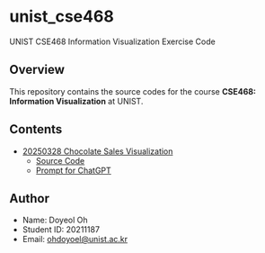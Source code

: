 # unist_cse468

UNIST CSE468 Information Visualization Exercise Code

## Overview

This repository contains the source codes for the course **CSE468: Information Visualization** at UNIST.

## Contents

- [20250328 Chocolate Sales Visualization](https://ohdoyoel.github.io/unist_cse468/exercise_1_chocolate_sales_visualization/)
  - [Source Code](https://github.com/ohdoyoel/unist_cse468/tree/main/exercise_1_chocolate_sales_visualization)
  - [Prompt for ChatGPT](https://github.com/ohdoyoel/unist_cse468/blob/main/exercise_1_chocolate_sales_visualization/prompt.txt)

## Author

- Name: Doyeol Oh
- Student ID: 20211187
- Email: ohdoyoel@unist.ac.kr
